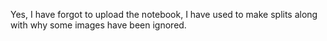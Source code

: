 Yes, I have forgot to upload the notebook, I have used to make splits along with why some images have been ignored.
